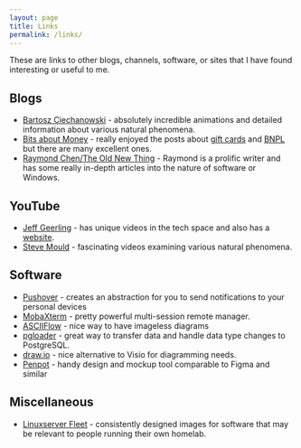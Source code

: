 ```yaml
---
layout: page
title: Links
permalink: /links/
---
```


These are links to other blogs, channels, software, or sites that I have found interesting or useful to me.

## Blogs

- [Bartosz Ciechanowski](https://ciechanow.ski/) - absolutely incredible animations and detailed information about various natural phenomena.
- [Bits about Money](https://www.bitsaboutmoney.com/archive/) - really enjoyed the posts about [gift cards](https://www.bitsaboutmoney.com/archive/more-than-you-want-to-know-about-gift-cards/) and [BNPL](https://www.bitsaboutmoney.com/archive/buy-now-pay-later/) but there are many excellent ones.
- [Raymond Chen/The Old New Thing](https://devblogs.microsoft.com/oldnewthing/) - Raymond is a prolific writer and has some really in-depth articles into the nature of software or Windows.

## YouTube

- [Jeff Geerling](https://www.youtube.com/@JeffGeerling) - has unique videos in the tech space and also has a [website](https://www.jeffgeerling.com/).
- [Steve Mould](https://www.youtube.com/channel/UCEIwxahdLz7bap-VDs9h35A) - fascinating videos examining various natural phenomena.

## Software

- [Pushover](https://pushover.net/) - creates an abstraction for you to send notifications to your personal devices
- [MobaXterm](https://mobaxterm.mobatek.net/) - pretty powerful multi-session remote manager.
- [ASCIIFlow](https://asciiflow.com/#/) - nice way to have imageless diagrams
- [pgloader](https://github.com/dimitri/pgloader) - great way to transfer data and handle data type changes to PostgreSQL.
- [draw.io](https://www.drawio.com/) - nice alternative to Visio for diagramming needs.
- [Penpot](https://penpot.app/) - handy design and mockup tool comparable to Figma and similar

## Miscellaneous

- [Linuxserver Fleet](https://fleet.linuxserver.io/) - consistently designed images for software that may be relevant to people running their own homelab.
